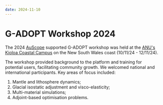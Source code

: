 ```yaml
---
date: 2024-11-10
---
```


# G-ADOPT Workshop 2024

The 2024 [AuScope](https://www.auscope.org.au/) supported G-ADOPT workshop was held at the [ANU's Kioloa Coastal Campus](https://www.anu.edu.au/about/campuses-facilities/kioloa-coastal-campus) on the New South Wales coast (10/11/24 - 12/11/24).

The workshop provided background to the platform and training for potential users, facilitating community growth. We welcomed national and international participants. Key areas of focus included:

1. Mantle and lithosphere dynamics;
2. Glacial isostatic adjustment and visco-elasticity;
3. Multi-material simulations;
4. Adjoint-based optimisation problems.